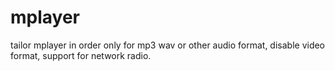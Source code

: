 # mplayer
tailor mplayer in order only for mp3 wav or other audio format, disable video format, support for network radio. 
